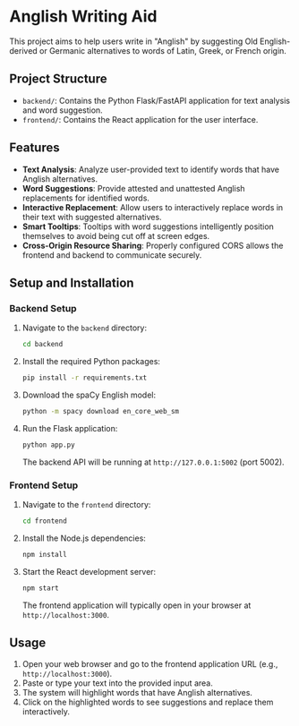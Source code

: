 # Anglish Writing Aid

This project aims to help users write in "Anglish" by suggesting Old English-derived or Germanic alternatives to words of Latin, Greek, or French origin.

## Project Structure

- `backend/`: Contains the Python Flask/FastAPI application for text analysis and word suggestion.
- `frontend/`: Contains the React application for the user interface.

## Features

- **Text Analysis**: Analyze user-provided text to identify words that have Anglish alternatives.
- **Word Suggestions**: Provide attested and unattested Anglish replacements for identified words.
- **Interactive Replacement**: Allow users to interactively replace words in their text with suggested alternatives.
- **Smart Tooltips**: Tooltips with word suggestions intelligently position themselves to avoid being cut off at screen edges.
- **Cross-Origin Resource Sharing**: Properly configured CORS allows the frontend and backend to communicate securely.

## Setup and Installation

### Backend Setup

1. Navigate to the `backend` directory:
   ```bash
   cd backend
   ```
2. Install the required Python packages:
   ```bash
   pip install -r requirements.txt
   ```
3. Download the spaCy English model:
   ```bash
   python -m spacy download en_core_web_sm
   ```
4. Run the Flask application:
   ```bash
   python app.py
   ```
   The backend API will be running at `http://127.0.0.1:5002` (port 5002).

### Frontend Setup

1. Navigate to the `frontend` directory:
   ```bash
   cd frontend
   ```
2. Install the Node.js dependencies:
   ```bash
   npm install
   ```
3. Start the React development server:
   ```bash
   npm start
   ```
   The frontend application will typically open in your browser at `http://localhost:3000`.

## Usage

1. Open your web browser and go to the frontend application URL (e.g., `http://localhost:3000`).
2. Paste or type your text into the provided input area.
3. The system will highlight words that have Anglish alternatives.
4. Click on the highlighted words to see suggestions and replace them interactively.